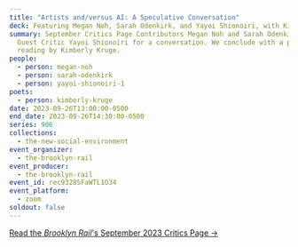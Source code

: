 ```yaml
---
title: "Artists and/versus AI: A Speculative Conversation"
deck: Featuring Megan Noh, Sarah Odenkirk, and Yayoi Shionoiri, with Kimberly Kruge
summary: September Critics Page Contributors Megan Noh and Sarah Odenkirk join
  Guest Critic Yayoi Shionoiri for a conversation. We conclude with a poetry
  reading by Kimberly Kruge.
people:
  - person: megan-noh
  - person: sarah-odenkirk
  - person: yayoi-shionoiri-1
poets:
  - person: kimberly-kruge
date: 2023-09-26T13:00:00-0500
end_date: 2023-09-26T14:30:00-0500
series: 906
collections:
  - the-new-social-environment
event_organizer:
  - the-brooklyn-rail
event_producer:
  - the-brooklyn-rail
event_id: rec93285FaWTL1O34
event_platform:
  - zoom
soldout: false
---
```

[R﻿ead the *Brooklyn Rail*'s September 2023 Critics Page →](https://brooklynrail.org/2023/9/criticspage)
